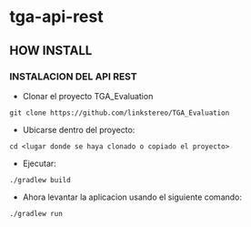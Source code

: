 # tga-api-rest

## HOW INSTALL

### INSTALACION DEL API REST

- Clonar el proyecto TGA_Evaluation
```console
git clone https://github.com/linkstereo/TGA_Evaluation
```
- Ubicarse dentro del proyecto:
```console
cd <lugar donde se haya clonado o copiado el proyecto>
```
- Ejecutar:
```console
./gradlew build
```
- Ahora levantar la aplicacion usando el siguiente comando:
```console
./gradlew run
```

